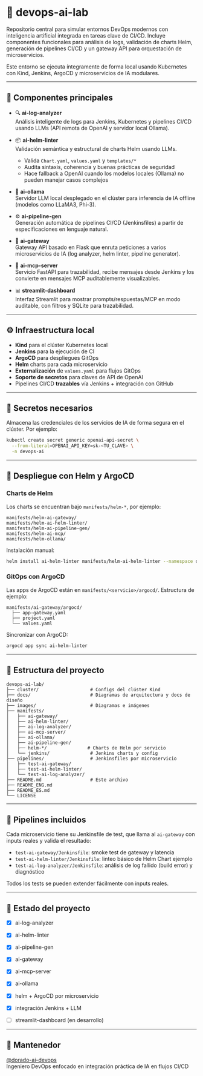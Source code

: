 # 🧪 devops-ai-lab

Repositorio central para simular entornos DevOps modernos con inteligencia artificial integrada en tareas clave de CI/CD. Incluye componentes funcionales para análisis de logs, validación de charts Helm, generación de pipelines CI/CD y un gateway API para orquestación de microservicios.

Este entorno se ejecuta íntegramente de forma local usando Kubernetes con Kind, Jenkins, ArgoCD y microservicios de IA modulares.

---

## 🧱 Componentes principales

- 🔍 **ai-log-analyzer**  
  Análisis inteligente de logs para Jenkins, Kubernetes y pipelines CI/CD usando LLMs (API remota de OpenAI y servidor local Ollama).

- 📦 **ai-helm-linter**  
  Validación semántica y estructural de charts Helm usando LLMs.  
  - Valida `Chart.yaml`, `values.yaml` y `templates/*`  
  - Audita sintaxis, coherencia y buenas prácticas de seguridad  
  - Hace fallback a OpenAI cuando los modelos locales (Ollama) no pueden manejar casos complejos

- 🧠 **ai-ollama**  
  Servidor LLM local desplegado en el clúster para inferencia de IA offline (modelos como LLaMA3, Phi-3).

- ⚙️ **ai-pipeline-gen**  
  Generación automática de pipelines CI/CD (Jenkinsfiles) a partir de especificaciones en lenguaje natural.

- 🔌 **ai-gateway**  
  Gateway API basado en Flask que enruta peticiones a varios microservicios de IA (log analyzer, helm linter, pipeline generator).

- 🧩 **ai-mcp-server**  
  Servicio FastAPI para trazabilidad, recibe mensajes desde Jenkins y los convierte en mensajes MCP auditablemente visualizables.

- 📊 **streamlit-dashboard**  
  Interfaz Streamlit para mostrar prompts/respuestas/MCP en modo auditable, con filtros y SQLite para trazabilidad.

---

## ⚙️ Infraestructura local

- **Kind** para el clúster Kubernetes local  
- **Jenkins** para la ejecución de CI  
- **ArgoCD** para despliegues GitOps  
- **Helm** charts para cada microservicio  
- **Externalización** de `values.yaml` para flujos GitOps  
- **Soporte de secretos** para claves de API de OpenAI  
- Pipelines CI/CD **trazables** vía Jenkins + integración con GitHub

---

## 🔐 Secretos necesarios

Almacena las credenciales de los servicios de IA de forma segura en el clúster. Por ejemplo:

```bash
kubectl create secret generic openai-api-secret \
  --from-literal=OPENAI_API_KEY=sk-<TU_CLAVE> \
  -n devops-ai
```

---

## 🚀 Despliegue con Helm y ArgoCD

### Charts de Helm

Los charts se encuentran bajo `manifests/helm-*`, por ejemplo:

```
manifests/helm-ai-gateway/
manifests/helm-ai-helm-linter/
manifests/helm-ai-pipeline-gen/
manifests/helm-ai-mcp/
manifests/helm-ollama/
```

Instalación manual:

```bash
helm install ai-helm-linter manifests/helm-ai-helm-linter --namespace devops-ai
```

### GitOps con ArgoCD

Las apps de ArgoCD están en `manifests/<servicio>/argocd/`. Estructura de ejemplo:

```
manifests/ai-gateway/argocd/
  ├── app-gateway.yaml
  ├── project.yaml
  └── values.yaml
```

Sincronizar con ArgoCD:

```bash
argocd app sync ai-helm-linter
```

---

## 📂 Estructura del proyecto

```
devops-ai-lab/
├── cluster/                   # Configs del clúster Kind
├── docs/                      # Diagramas de arquitectura y docs de diseño
├── images/                    # Diagramas e imágenes
├── manifests/
│   ├── ai-gateway/
│   ├── ai-helm-linter/
│   ├── ai-log-analyzer/
│   ├── ai-mcp-server/
│   ├── ai-ollama/
│   ├── ai-pipeline-gen/
│   ├── helm-*/               # Charts de Helm por servicio
│   └── jenkins/               # Jenkins charts y config
├── pipelines/                 # Jenkinsfiles por microservicio
│   ├── test-ai-gateway/
│   ├── test-ai-helm-linter/
│   └── test-ai-log-analyzer/
├── README.md                  # Este archivo
├── README_ENG.md
├── README_ES.md
└── LICENSE
```

---

## 🧪 Pipelines incluidos

Cada microservicio tiene su Jenkinsfile de test, que llama al `ai-gateway` con inputs reales y valida el resultado:

- `test-ai-gateway/Jenkinsfile`: smoke test de gateway y latencia
- `test-ai-helm-linter/Jenkinsfile`: linteo básico de Helm Chart ejemplo
- `test-ai-log-analyzer/Jenkinsfile`: análisis de log fallido (build error) y diagnóstico

Todos los tests se pueden extender fácilmente con inputs reales.

---

## 📌 Estado del proyecto

- [x] ai-log-analyzer  
- [x] ai-helm-linter  
- [x] ai-pipeline-gen  
- [x] ai-gateway
- [x] ai-mcp-server   
- [x] ai-ollama  
- [x] helm + ArgoCD por microservicio  
- [x] integración Jenkins + LLM  
- [ ] streamlit-dashboard (en desarrollo)  


---

## 👤 Mantenedor

[@dorado-ai-devops](https://github.com/dorado-ai-devops)  
Ingeniero DevOps enfocado en integración práctica de IA en flujos CI/CD
